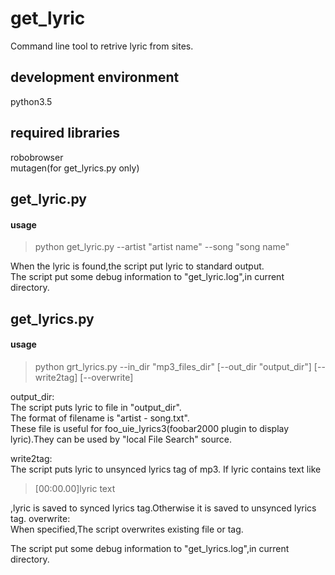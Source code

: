 # get_lyric
Command line tool to retrive lyric from sites.  

## development environment
python3.5  

## required libraries
robobrowser  
mutagen(for get_lyrics.py only)

## get_lyric.py
#### usage
>python get_lyric.py --artist "artist name" --song "song name"

When the lyric is found,the script put lyric to standard output.  
The script put some debug information to "get_lyric.log",in current directory.

## get_lyrics.py
#### usage
>python grt_lyrics.py --in_dir "mp3_files_dir" [--out_dir "output_dir"] [--write2tag] [--overwrite]

output_dir:  
The script puts lyric to file in "output_dir".  
The format of filename is "artist - song.txt".  
These file is useful for foo_uie_lyrics3(foobar2000 plugin to display lyric).They can be used by "local File Search" source.  

write2tag:  
The script puts lyric to unsynced lyrics tag of mp3.
If lyric contains text like  
>[00:00.00]lyric text  

,lyric is saved to synced lyrics tag.Otherwise it is saved to unsynced lyrics tag. 
overwrite:  
When specified,The script overwrites existing file or tag.  

The script put some debug information to "get_lyrics.log",in current directory.  
